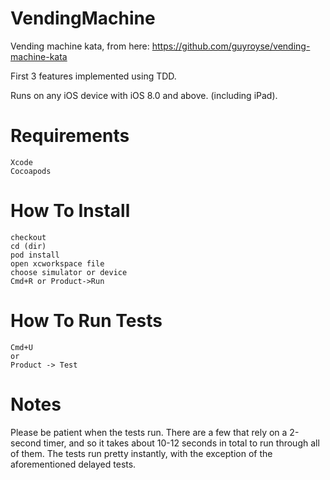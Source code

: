# VendingMachine
Vending machine kata, from here: https://github.com/guyroyse/vending-machine-kata

First 3 features implemented using TDD.

Runs on any iOS device with iOS 8.0 and above. (including iPad).

# Requirements
```
Xcode
Cocoapods
```

# How To Install
```
checkout
cd (dir)
pod install
open xcworkspace file
choose simulator or device
Cmd+R or Product->Run
```

# How To Run Tests
```
Cmd+U 
or
Product -> Test
```

# Notes
Please be patient when the tests run. There are a few that rely on a 2-second timer, and so it takes about 10-12 seconds in total to run through all of them. The tests run pretty instantly, with the exception of the aforementioned delayed tests.